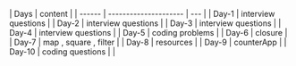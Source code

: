 | Days   | content               |
| ------ | --------------------- | --- |
| Day-1  | interview questions   |
| Day-2  | interview questions   |
| Day-3  | interview questions   |
| Day-4  | interview questions   |
| Day-5  | coding problems       |
| Day-6  | closure               |
| Day-7  | map , square , filter |
| Day-8  | resources             |
| Day-9  | counterApp            |
| Day-10 | coding questions      |     |
